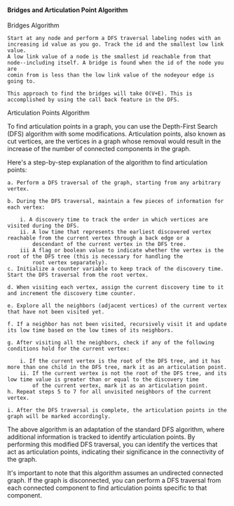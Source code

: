 #### Bridges and Articulation Point Algorithm

Bridges Algorithm

    Start at any node and perform a DFS traversal labeling nodes with an increasing id value as you go. Track the id and the smallest low link value.
    A low link value of a node is the smallest id reachable from that node--including itself. A bridge is found when the id of the node you are 
    comin from is less than the low link value of the nodeyour edge is going to.
    
    This approach to find the bridges will take O(V+E). This is accomplished by using the call back feature in the DFS.

Articulation Points Algorithm

To find articulation points in a graph, you can use the Depth-First Search (DFS) algorithm with some modifications. Articulation points, also known as cut vertices, are the vertices in a graph whose removal would result in the increase of the number of connected components in the graph.

Here's a step-by-step explanation of the algorithm to find articulation points:

    a. Perform a DFS traversal of the graph, starting from any arbitrary vertex.

    b. During the DFS traversal, maintain a few pieces of information for each vertex:

        i. A discovery time to track the order in which vertices are visited during the DFS.
        ii. A low time that represents the earliest discovered vertex reachable from the current vertex through a back edge or a 
            descendant of the current vertex in the DFS tree.
        iii A flag or boolean value to indicate whether the vertex is the root of the DFS tree (this is necessary for handling the 
            root vertex separately).
    c. Initialize a counter variable to keep track of the discovery time. Start the DFS traversal from the root vertex.

    d. When visiting each vertex, assign the current discovery time to it and increment the discovery time counter.

    e. Explore all the neighbors (adjacent vertices) of the current vertex that have not been visited yet.

    f. If a neighbor has not been visited, recursively visit it and update its low time based on the low times of its neighbors.

    g. After visiting all the neighbors, check if any of the following conditions hold for the current vertex:

        i. If the current vertex is the root of the DFS tree, and it has more than one child in the DFS tree, mark it as an articulation point.
        ii. If the current vertex is not the root of the DFS tree, and its low time value is greater than or equal to the discovery time 
            of the current vertex, mark it as an articulation point.
    h. Repeat steps 5 to 7 for all unvisited neighbors of the current vertex.

    i. After the DFS traversal is complete, the articulation points in the graph will be marked accordingly.

The above algorithm is an adaptation of the standard DFS algorithm, where additional information is tracked to identify articulation points. By performing this modified DFS traversal, you can identify the vertices that act as articulation points, indicating their significance in the connectivity of the graph.

It's important to note that this algorithm assumes an undirected connected graph. If the graph is disconnected, you can perform a DFS traversal from each connected component to find articulation points specific to that component.
